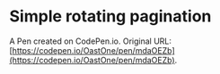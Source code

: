 # Simple rotating pagination

A Pen created on CodePen.io. Original URL: [https://codepen.io/OastOne/pen/mdaOEZb](https://codepen.io/OastOne/pen/mdaOEZb).

